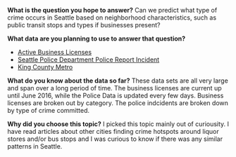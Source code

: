 **What is the question you hope to answer?**
Can we predict what type of crime occurs in Seattle based on neighborhood characteristics, such as public transit stops and types if businesses present?

**What data are you planning to use to answer that question?**
*   [Active Business Licenses](https://data.seattle.gov/Finance/2016-Active-Business-License-Data/x6ke-uptm)
*   [Seattle Police Department Police Report Incident](https://data.seattle.gov/Public-Safety/Seattle-Police-Department-Police-Report-Incident/7ais-f98f)
*   [King County Metro](http://developer.onebusaway.org/tmp/sound/gtfs/modified/1_gtfs.zip)

**What do you know about the data so far?**
These data sets are all very large and span over a long period of time. The business licenses are current up until June 2016, while the Police Data is updated every few days. Business licenses are broken out by category. The police indcidents are broken down by type of crime committed.

**Why did you choose this topic?**
I picked this topic mainly out of curiousity. I have read articles about other cities finding crime hotspots around liquor stores and/or bus stops and I was curious to know if there was any similar patterns in Seattle. 




